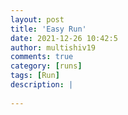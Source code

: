 ```yaml
---
layout: post
title: 'Easy Run'
date: 2021-12-26 10:42:5
author: multishiv19
comments: true
category: [runs]
tags: [Run]
description: |
    
---
```





<div width='100%' class='strava-embed-placeholder' data-embed-type='activity' data-embed-id='6431515336'></div>
<script src='https://strava-embeds.com/embed.js'></script>
